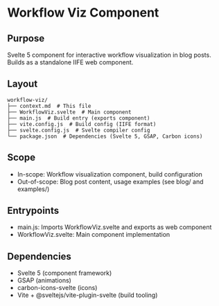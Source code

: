 # Workflow Viz Component

## Purpose

Svelte 5 component for interactive workflow visualization in blog posts. Builds as a standalone IIFE web component.

## Layout

```
workflow-viz/
├── context.md  # This file
├── WorkflowViz.svelte  # Main component
├── main.js  # Build entry (exports component)
├── vite.config.js  # Build config (IIFE format)
├── svelte.config.js  # Svelte compiler config
└── package.json  # Dependencies (Svelte 5, GSAP, Carbon icons)
```

## Scope

- In-scope: Workflow visualization component, build configuration
- Out-of-scope: Blog post content, usage examples (see blog/ and examples/)

## Entrypoints

- main.js: Imports WorkflowViz.svelte and exports as web component
- WorkflowViz.svelte: Main component implementation

## Dependencies

- Svelte 5 (component framework)
- GSAP (animations)
- carbon-icons-svelte (icons)
- Vite + @sveltejs/vite-plugin-svelte (build tooling)
